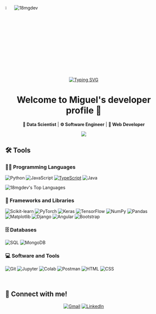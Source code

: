 <img alt="dsmark"  height="5%" width="5%" src="https://c.tenor.com/NzrqQHFBVz8AAAAj/kitty-transparent.gif"> 
<a>
    <img src="https://komarev.com/ghpvc/?username=18mgdev" alt="18mgdev" />
</a>
<br>

<br>

<center>

[![Typing SVG](https://readme-typing-svg.herokuapp.com?font=Fira+Code&duration=3000&pause=100&center=true&vCenter=true&random=true&width=435&lines=Deep+Learning;Machine+Learning;Artificial+Inteligence;Big+Data;Natural+Language+Processing;Computer+Vision;Neural+Networks)](https://git.io/typing-svg)

# Welcome to Miguel's developer profile 👋

**🧪 Data Scientist** | **⚙️ Software Engineer** | **🎨 Web Developer**


[![](https://mermaid.ink/img/pako:eNqFVEtu2zAQvQrBojvH1v-3S-KkLVADAZy2SOHNWKJkthIpULQbx_AVuukBihygp8iFeoQOLduV3ATlRtSbNzOPM0NuaCozRhNagNB6JgguLTNYT0B9ZYpIsce4Lhm55RUruWBE5uQ8XXC2YhUTumk5GWh2LVUFmtzhOptMWhzuebPHX9_N9gEblmouxTNhLnlaSjJd1kxxqciYNaCULBHLGDmvS55Cip6sIZ_YnBxXkiE2IGAPiGPZ0ZkVm41jnVlBG9ewx5iqlBiZ_P75_cfBs-Ila_TOvbJb8jtRMMGZevoFmLYkU5nrb6AY-XAzOUnoHPK0Cb1jwqPPlSiwaL2kvZxOy588PTYaWee1YiLjD_AFz7vUsnp61DyVZE3GoGVDJtDwFX7_SsF4gOVcGTnuQUUrxz_KQWcg05RjpXmjXyyAazo0E3RAK4Y94xkOx8ZEmFG9wD7NaILbOTS4G3Twj6A4zDGOIWzalMZYK16BWl_KUqrW95XLwpDZe_ce65bd6y7TsqweLZdCT_nDTkRg_et_IVXGVDdCHuex189lJvg_FJxOKbIT2dfRhePEz_NOhPdI2FPNT2KlPrPy_FnaaQ0O8lrmdl_z9r72S10onr3Hw001KH0DWcZFYSie_0IJHbt_FnMjr7t2p2Ofg3oDtYHtoA-_ZbxY7MT43Z6ULO-qCLsqlPHoGi1j287Edjd6gGM_XYuUJlot2YAquSwWNMmhbPBvWZunZsyhUFAd0RrEZymrg0tLusq4lurIKSXgfNBkQ_W63j17eBUwH3Yx54XBl6pEeKF13SSjkTEPC64Xy_kwldWo4dkCa7tYxcEocIIIHJcFoQu-62bp3I6j3PHsPAst2wG63e5Emaj3NImioWe7nhP6se0FoRMO6Jomth8Ng9i3MFjsRbZto8_D7hTWMHIQ8cI48Lww9N14QNnuNJP2xd5r3v4BfF7BzQ?type=png)](https://mermaid.live/edit#pako:eNqFVEtu2zAQvQrBojvH1v-3S-KkLVADAZy2SOHNWKJkthIpULQbx_AVuukBihygp8iFeoQOLduV3ATlRtSbNzOPM0NuaCozRhNagNB6JgguLTNYT0B9ZYpIsce4Lhm55RUruWBE5uQ8XXC2YhUTumk5GWh2LVUFmtzhOptMWhzuebPHX9_N9gEblmouxTNhLnlaSjJd1kxxqciYNaCULBHLGDmvS55Cip6sIZ_YnBxXkiE2IGAPiGPZ0ZkVm41jnVlBG9ewx5iqlBiZ_P75_cfBs-Ila_TOvbJb8jtRMMGZevoFmLYkU5nrb6AY-XAzOUnoHPK0Cb1jwqPPlSiwaL2kvZxOy588PTYaWee1YiLjD_AFz7vUsnp61DyVZE3GoGVDJtDwFX7_SsF4gOVcGTnuQUUrxz_KQWcg05RjpXmjXyyAazo0E3RAK4Y94xkOx8ZEmFG9wD7NaILbOTS4G3Twj6A4zDGOIWzalMZYK16BWl_KUqrW95XLwpDZe_ce65bd6y7TsqweLZdCT_nDTkRg_et_IVXGVDdCHuex189lJvg_FJxOKbIT2dfRhePEz_NOhPdI2FPNT2KlPrPy_FnaaQ0O8lrmdl_z9r72S10onr3Hw001KH0DWcZFYSie_0IJHbt_FnMjr7t2p2Ofg3oDtYHtoA-_ZbxY7MT43Z6ULO-qCLsqlPHoGi1j287Edjd6gGM_XYuUJlot2YAquSwWNMmhbPBvWZunZsyhUFAd0RrEZymrg0tLusq4lurIKSXgfNBkQ_W63j17eBUwH3Yx54XBl6pEeKF13SSjkTEPC64Xy_kwldWo4dkCa7tYxcEocIIIHJcFoQu-62bp3I6j3PHsPAst2wG63e5Emaj3NImioWe7nhP6se0FoRMO6Jomth8Ng9i3MFjsRbZto8_D7hTWMHIQ8cI48Lww9N14QNnuNJP2xd5r3v4BfF7BzQ)

</center>


## 🛠️ Tools

### 👨‍💻 Programming Languages

<p>
    <a><img alt="Python" src="https://img.shields.io/badge/Python%20-%2314354C.svg?logo=python&logoColor=white"></a>
    <a><img alt="JavaScript" src="https://img.shields.io/badge/JavaScript%20-%23F7DF1E.svg?logo=javascript&logoColor=black"></a>
    <a href=""><img alt="TypeScript" src="https://img.shields.io/badge/TypeScript-%23007ACC.svg?logo=typescript&logoColor=white"></a>
    <a><img alt="Java" src="https://img.shields.io/badge/Java-%23007396.svg?logo=coffeescript&logoColor=white"></a>
</p>

![18mgdev's Top Languages](https://github-readme-stats.vercel.app/api/top-langs/?username=18mgdev&theme=prussian&show_icons=true&hide_border=false&layout=compact)

### 🧰 Frameworks and Libraries

<p>
    <a><img alt="Scikit-learn" src="https://img.shields.io/badge/Scikit--learn-%23F7931E.svg?logo=scikitlearn&logoColor=white"></a>
    <a><img alt="PyTorch" src="https://img.shields.io/badge/PyTorch-%23EE4C2C.svg?logo=pytorch&logoColor=white"></a>
    <a><img alt="Keras" src="https://img.shields.io/badge/Keras%20-%23D00000.svg?logo=Keras&logoColor=white"></a>
    <a><img alt="TensorFlow" src="https://img.shields.io/badge/TensorFlow%20-%23FF6F00.svg?logo=TensorFlow&logoColor=white"></a>
    <a><img alt="NumPy" src="https://img.shields.io/badge/Numpy%20-%23013243.svg?logo=numpy&logoColor=white"></a>
    <a><img alt="Pandas" src="https://img.shields.io/badge/Pandas%20-%23150458.svg?logo=pandas&logoColor=white"></a>
    <a><img alt="Matplotlib" src="https://img.shields.io/badge/Matplotlib%20-%233776AB.svg?logo=matplotlib&logoColor=white"></a>
    <a><img alt="Django" src="https://img.shields.io/badge/Django%20-%23092E20.svg?logo=django&logoColor=white"></a>
    <a><img alt="Angular" src="https://img.shields.io/badge/Angular%20-%23D00000.svg?logo=Angular&logoColor=white"></a>
    <a><img alt="Bootstrap" src="https://img.shields.io/badge/Bootstrap%20-%237952B3.svg?logo=Bootstrap&logoColor=white"></a>
</p>

### 🗄️ Databases

<p>
    <a><img alt="SQL" src="https://img.shields.io/badge/SQL-%2300758F.svg?logo=MySQL&logoColor=white"></a>
    <a><img alt="MongoDB" src="https://img.shields.io/badge/MongoDB-%2347A248.svg?logo=mongodb&logoColor=white"></a>
</p>

### 💻 Software and Tools

<p>
    <a><img alt="Git" src="https://img.shields.io/badge/Git%20-%23F05033.svg?logo=git&logoColor=white"></a>
    <a><img alt="Jupyter" src="https://img.shields.io/badge/Jupyter%20-%23F37626.svg?logo=Jupyter&logoColor=white"></a>
    <a><img alt="Colab" src="https://img.shields.io/badge/Colab-00b56a.svg?logo=google-colab&logoColor=white"></a>
    <a><img alt="Postman" src="https://img.shields.io/badge/Postman-FF6C37?logo=postman&logoColor=white"></a>
    <a><img alt="HTML" src="https://img.shields.io/badge/HTML-%23E34F26.svg?logo=html5&logoColor=white"></a>
    <a><img alt="CSS" src="https://img.shields.io/badge/CSS-%231572B6.svg?logo=css3&logoColor=white"></a>
</p>
</br>

## 🤝 Connect with me!
<p align="center">
	<a href="mailto:gogmi18@gmail.com"><img img src="https://img.shields.io/badge/gogmi18@gmail.com-%23EA4335.svg?style=plastic&logo=gmail&logoColor=white" alt="Gmail"/></a>
	<a href="https://www.linkedin.com/in/miguelg18/" target="_blank">
    <img alt="LinkedIn" src="https://img.shields.io/badge/LinkedIn-%230A66C2.svg?logo=linkedin&logoColor=white">
</a>


</p>
